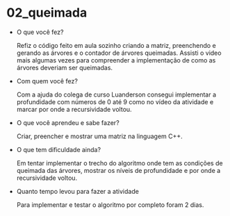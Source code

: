 # 02_queimada

* O que você fez?
	<p>Refiz o código feito em aula sozinho criando a matriz,
  preenchendo e gerando as árvores e o contador de árvores 
  queimadas. Assisti o video mais algumas vezes para compreender
  a implementação de como as árvores deveriam ser queimadas.</p>
 
* Com quem você fez?
	<p>Com a ajuda do colega de curso Luanderson consegui implementar 
  a profundidade com números de 0 até 9 como no vídeo da atividade e
  marcar por onde a recursividade voltou.</p>

* O que você aprendeu e sabe fazer?
	<p>Criar, preencher e mostrar uma matriz na linguagem C++.</p>

* O que tem dificuldade ainda?
	<p>Em tentar implementar o trecho do algoritmo onde tem as condições
  de queimada das árvores, mostrar os níveis de profundidade e por onde a
  recursividade voltou.</p>

* Quanto tempo levou para fazer a atividade
	<p>Para implementar e testar o algoritmo por completo foram 2 dias.</p>
	
